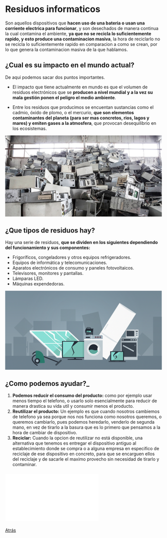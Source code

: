 # Residuos informaticos
Son aquellos dispositivos que **hacen uso de una bateria o usan una corriente electrica para funcionar**, y son desechados de manera continua la cual contamina el ambiente, **ya que no se recicla lo suficientemente rapido, y esto produce una contaminacion masiva**, la hora de reciclarlo no se recicla lo suficientemente rapido en comparacion a como se crean, por lo que genera la contaminacion masiva de la que hablamos.

## ¿Cual es su impacto en el mundo actual?
De aqui podemos sacar dos puntos importantes.
* El impacto que tiene actualmente en mundo es que el volumen de residuos electrónicos que se **producen a nivel mundial y a la vez su mala gestión ponen el peligro el medio ambiente**. 

* Entre los residuos que producimos se encuentan sustancias como el cadmio, óxido de plomo, o el mercurio, **que son elementos contaminantes del planeta (para ser mas concretos, rios, lagos y mares) y emiten gases a la atmosfera**, que provocan desequilibrio en los ecosistemas.

![residuos1](/Imagenes/residuos1.jpg)

## ¿Que tipos de residuos hay? 
Hay una serie de residuos, __que se dividen en los siguientes dependiendo del funcionamiento y sus componentes:__
* Frigoríficos, congeladores y otros equipos refrigeradores.
* Equipos de informática y telecomunicaciones.
* Aparatos electrónicos de consumo y paneles fotovoltaicos.
* Televisores, monitores y pantallas.
* Lámparas LED.
* Máquinas expendedoras.

![residuos2](/Imagenes/residuos2.jpg)

## ¿Como podemos ayudar?_
1. **Podemos reducir el consumo del producto:** como por ejemplo usar menos tiempo el telefono, o usarlo solo esencialmente para reducir de manera drastica su vida utíl y consumir menos el producto.
2. **Reutilizar el producto:** Un ejemplo es que cuando nosotros cambiemos de telefono ya sea porque nos nos funciona como nosotros queremos, o queremos cambiarlo, pues podemos heredarlo, venderlo de segunda mano, en vez de tirarlo a la basura que es lo primero que pensamos a la hora de cambiar de dispositivo.
3. **Reciclar:** Cuando la opcion de reutilizar no está disponible, una alternativa que tenemos es entregar el dispositivo antiguo al establecimiento donde se compra o a alguna empresa en especifico de reciclaje de ese dispositivo en concreto, para que se encarguen ellos del reciclaje y de sacarle el maximo provecho sin necesidad de tirarlo y contaminar.

### ![Paises que reciclan](/Documentos/Pdfs/infografia_pqr.pdf)

[Atrás](/README.md)

